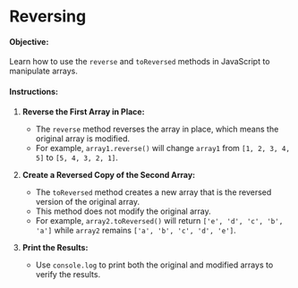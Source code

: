 Reversing
=========

#### Objective:

Learn how to use the `reverse` and `toReversed` methods in JavaScript to manipulate arrays.

#### Instructions:

1.  **Reverse the First Array in Place:**
    
    *   The `reverse` method reverses the array in place, which means the original array is modified.
    *   For example, `array1.reverse()` will change `array1` from `[1, 2, 3, 4, 5]` to `[5, 4, 3, 2, 1]`.
2.  **Create a Reversed Copy of the Second Array:**
    
    *   The `toReversed` method creates a new array that is the reversed version of the original array.
    *   This method does not modify the original array.
    *   For example, `array2.toReversed()` will return `['e', 'd', 'c', 'b', 'a']` while `array2` remains `['a', 'b', 'c', 'd', 'e']`.
3.  **Print the Results:**
    
    *   Use `console.log` to print both the original and modified arrays to verify the results.